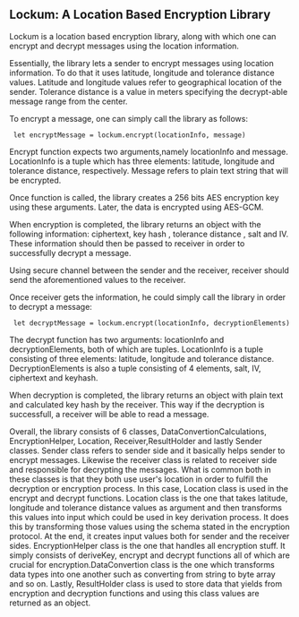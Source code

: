 ## Lockum: A Location Based Encryption Library

Lockum is a location based encryption library, along with which one can encrypt and decrypt messages using the location information.

Essentially, the library lets a sender to encrypt messages using location information. To do that it uses latitude, longitude and tolerance distance values. Latitude and longitude values refer to geographical location of the sender. Tolerance distance is a value in meters specifying the decrypt-able message range from the center.

To encrypt a message, one can simply call the library as follows: 

```
 let encryptMessage = lockum.encrypt(locationInfo, message)
 ```

 Encrypt function expects two arguments,namely locationInfo and message. LocationInfo is a tuple which has three elements: latitude, longitude and tolerance distance, respectively. Message refers to plain text string that will be encrypted.

 Once function is called, the library creates a 256 bits AES encryption key using these arguments. Later, the data is encrypted using AES-GCM. 

 When encryption is completed, the library returns an object with the following information: ciphertext, key hash , tolerance distance , salt and IV. These information should then be passed to receiver in order to successfully decrypt a message.

Using secure channel between the sender and the receiver, receiver should send the aforementioned values to the receiver.

Once receiver gets the information, he could simply call the library in order to decrypt a message:

```
 let decryptMessage = lockum.encrypt(locationInfo, decryptionElements)
 ```

 The decrypt function has two arguments: locationInfo and decryptionElements, both of which are tuples. 
LocationInfo is a tuple consisting of three elements: latitude, longitude and tolerance distance. DecryptionElements is also a tuple consisting of 4 elements, salt, IV, ciphertext and keyhash.

When decryption is completed, the library returns an object with plain text and calculated key hash by the receiver. This way if the decryption is successfull, a receiver will be able to read a message.

Overall, the library consists of 6 classes, DataConvertionCalculations, EncryptionHelper, Location, Receiver,ResultHolder and lastly Sender classes. Sender class refers to sender side and it basically helps sender to encrypt messages. Likewise the receiver class is related to receiver side and responsible for decrypting the messages. What is common both in these classes is  that they both use user's location in order to fulfill the decryption or encryption process. In this case, Location class is used in the encrypt and decrypt functions. Location class is the one that takes latitude, longitude and tolerance distance values as argument and then transforms this values into input which could be used  in key derivation process. It does this by transforming those values using the schema stated in the encryption protocol. At the end, it creates input values both for sender and the receiver sides. EncryptionHelper class is the one that handles all encryption stuff. It simply consists of deriveKey, encrypt and decrypt functions all of which are crucial for encryption.DataConvertion class is the one which transforms data types into one another such as converting from string to byte array and so on. Lastly, ResultHolder class is used to store data that yields from encryption and decryption functions and using this class values are returned as an object.

